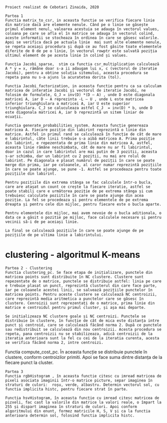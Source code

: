 	Proiect realizat de Cebotari Zinaida, 2020
	
	Partea 1
	Functia matrix_to_csr, in aceasta functie se verifica fiecare linie din matrice dacă are elemente nenule. Când pe o linie se găsește primul element nenul, valoarea acestuia se adauga în vectorul values, coloana pe care se afla el în matrice se adauga în vectorul colind, aceste informatii se stocheaza în ordinea în care se găsesc valorile. Apoi se verifica dacă pe actuala linie  mai sunt alte elemente nenule, se repeta aceiași procedura și după ce au fost găsite toate elementele diferite de 0 de pe o linie, în vectorul rowptr este salvată poziția ultimul element de pe acesta linie în colind și values.

	Funcția Jacobi_sparse,  stim ca functia csr_multiplication calculează A * y = x, rămâne doar s-a ii adaugam lui x, c (vectorul de iteratie Jacobi), pentru a obtine soluția sitemului, aceasta procedura se repeta pana nu s-a ajuns la acuratetea dorita (tol).

	Functia Jacobi_factorization, in aceasta functie pentru ca sa calculam matricea de interatie Jacobi și vectorul de iteratie Jacobi, ne folosim de formulele, G_J = inv(D) *(D – A) , unde D este diagonala matricei A, iar D – A reprezinta -L – U , unde L este matricea inferior triunghiulara a matricei A, iar U este superior triunghiulara. C_J se caluculeaza astfel C_J  = inv(D) * b, unde D este diagonala matricei A, iar b reprezintă un sitem liniar de ecuații.

	Functia generate_probabilities_system. Aceasta funcție genereaza matricea A. Fiecare poziție din labirint reprezintă o linie din matrice. Astfel in primul rand se calculează în funcție de cât de mare e labirintul, câte linii trebuie s-a aibă matricea A. Prima poziție din labirint, e repezentata de prima linie din matricea A, astfel, aceasta linie rămâne neschimbata, cât de mare nu ar fi labirintul, doar in cazul in care labirintul are mai putin de 3 pozitii, aceasta s-ar schimba, dar un labirint cu 2 pozitii, nu mai are rolul de labirint. Pe diagonala e plasat numărul de poziții în care se poate merge din prima, iar pe coloanele, al caror numar reprezintă pozițiile în care se poate ajunge, se pune -1. Astfel se procedeaza pentru toate pozițiile din labirint. 

	Pentru pozițiile din extrema stânga se fac calculele într-o bucla, care are atașat un count ce crește la fiecare iteratie, astfel se poate stabili care e următorea poziție de pe extrema stânga și cum trebuiesc calculate poziitile în care se poate ajunge din acea poziție. La fel se procedeaza și pentru elementele de pe extrema dreapta și pentru cele din mijloc, pentru fiecare este o bucla aparte.
	
	Pentru elementele din mijloc, mai avem nevoie de o bucla aditionala, o data ce a găsit o pozitie pe mijloc, face calculele necesare și pentru vecinii să-i de pe aceiași linie.

	La final se calculează pozițiile în care se poate ajunge de pe pozițiile de pe ultima linie a labirintului.

# clustering - algoritmul K-means
	Partea 2 - Clustering 
	Functia clustering_pc. Se face etapa de inițializare, punctele din matricea points sunt distribuite în NC clustere. Clustere sunt repezentate de o matrice, punctele se distribuie astfel: linia pe care e trebuie plasat un punct, reprezintă clusterul din care face parte, iar pe coloanele acestei linii, se salvează pozițiile punctelor în matricea points. Pentru aceste clustere se calculează NC centroizii, care reprezintă media aritmetica a punctelor care se găsesc în clustere. Cenroizii sunt reprezentați de o matrice, prima linie din matrice e centroidul pentru primul cluster, și așa mai departe.

	Se initializeaza NC clustere goale și NC centroizi. Punctele se distribuie în clustere, în funcție de cât de mica este distanța intre punct și centroid, care se calculează făcând norma 2. După ce punctele sau redistribuit se calculează din nou centroizii. Acesta procedura se repeta, pana centroizii nu se stabilizeaza, adică centroizii de la iteratia anterioara sunt la fel cu cei de la iteratia curenta, acesta se verifica făcând norma 2, intre centroizi.

Functia compute_cost_pc. În aceasta funcție se distribuie punctele în clustere, conform centroizilor primiti. Apoi se face suma dintre distanța de la fiecare punct la cluster.

	Partea 3
	Functia rgbHistogram , în aceasta functie citesc cu imread matricea de pixeli asociata imaginii într-o matrice picture, separ imaginea în straturi de culori:  roșu, verde, albastru. Determin vectorul sol, cu functia implicita histc, pentru fiecare strat în parte.

	Functia hsvHistogram, în aceasta funcție cu imread citesc matricea de pizxeli, fac cast la valorile din matrice la valori reale, o împart la 255 și dispart imaginea în straturi de culori. Apoi conform algoritmului din enunt, formez matricile H, S, V și ca la functia anterioara determin sol, folosind functia implicita histc.
